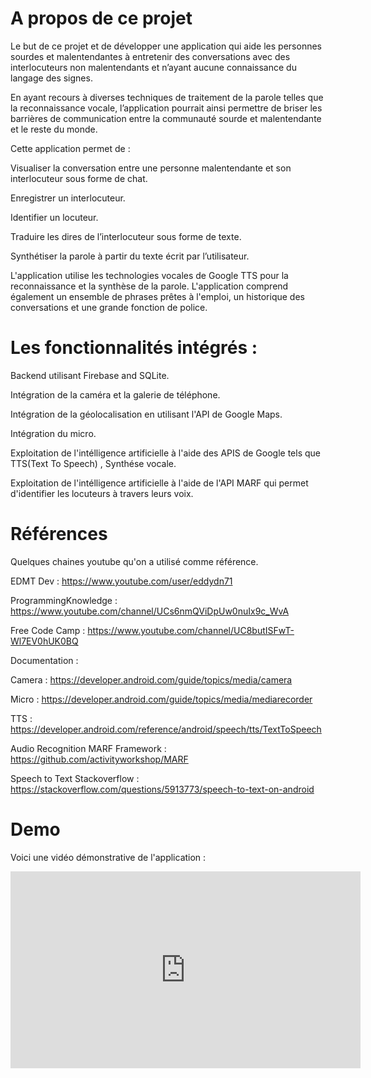 # A propos de ce projet
Le but de ce projet et de développer une application qui aide les personnes sourdes et malentendantes à entretenir des conversations avec des interlocuteurs non malentendants et n’ayant aucune connaissance du langage des signes.

En ayant recours à diverses techniques de traitement de la parole telles que la reconnaissance vocale, l’application pourrait ainsi permettre de briser les barrières de communication entre la communauté sourde et malentendante et le reste du monde.

Cette application permet de : 

Visualiser la conversation entre une personne malentendante et son interlocuteur sous forme de chat.

Enregistrer un interlocuteur.

Identifier un locuteur.

Traduire les dires de l’interlocuteur sous forme de texte.

Synthétiser la parole à partir du texte écrit par l’utilisateur.




L'application utilise les technologies vocales de Google TTS pour la reconnaissance et la synthèse de la parole. L'application comprend également un ensemble de phrases prêtes à l'emploi, un historique des conversations et une grande fonction de police.

# Les fonctionnalités intégrés : 
Backend utilisant Firebase and SQLite.

Intégration de la caméra et la galerie de téléphone.                                                                                

Intégration de la géolocalisation en utilisant l'API de Google Maps.                                                                

Intégration du micro.                                                                                     

Exploitation de l'intélligence artificielle à l'aide des APIS de Google tels que TTS(Text To Speech) , Synthése vocale.           

Exploitation de l'intélligence artificielle à l'aide de l'API MARF qui permet d'identifier les locuteurs à travers leurs voix.




# Références

Quelques chaines youtube qu'on a utilisé comme référence.

EDMT Dev :  https://www.youtube.com/user/eddydn71

ProgrammingKnowledge :  https://www.youtube.com/channel/UCs6nmQViDpUw0nuIx9c_WvA

Free Code Camp :  https://www.youtube.com/channel/UC8butISFwT-Wl7EV0hUK0BQ


Documentation : 

Camera : https://developer.android.com/guide/topics/media/camera

Micro : https://developer.android.com/guide/topics/media/mediarecorder

TTS : https://developer.android.com/reference/android/speech/tts/TextToSpeech

Audio Recognition MARF Framework : https://github.com/activityworkshop/MARF

Speech to Text Stackoverflow :  https://stackoverflow.com/questions/5913773/speech-to-text-on-android



# Demo

Voici une vidéo démonstrative de l'application : 
<iframe width="560" height="315" src="https://www.youtube.com/embed/Fn3VDOH8HSU" frameborder="0" allow="accelerometer; autoplay; encrypted-media; gyroscope; picture-in-picture" allowfullscreen></iframe>
